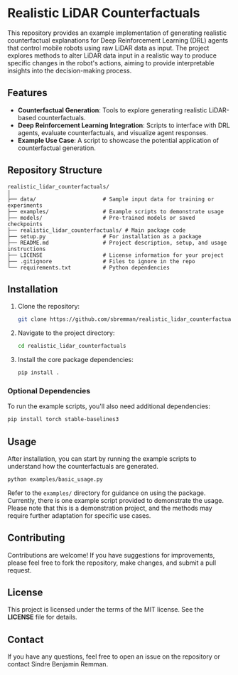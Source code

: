 # Realistic LiDAR Counterfactuals

This repository provides an example implementation of generating realistic counterfactual explanations for Deep Reinforcement Learning (DRL) agents that control mobile robots using raw LiDAR data as input. The project explores methods to alter LiDAR data input in a realistic way to produce specific changes in the robot's actions, aiming to provide interpretable insights into the decision-making process.

## Features
- **Counterfactual Generation**: Tools to explore generating realistic LiDAR-based counterfactuals.
- **Deep Reinforcement Learning Integration**: Scripts to interface with DRL agents, evaluate counterfactuals, and visualize agent responses.
- **Example Use Case**: A script to showcase the potential application of counterfactual generation.

## Repository Structure
```
realistic_lidar_counterfactuals/
│
├── data/                     # Sample input data for training or experiments
├── examples/                 # Example scripts to demonstrate usage
├── models/                   # Pre-trained models or saved checkpoints
├── realistic_lidar_counterfactuals/ # Main package code
├── setup.py                  # For installation as a package
├── README.md                 # Project description, setup, and usage instructions
├── LICENSE                   # License information for your project
├── .gitignore                # Files to ignore in the repo
└── requirements.txt          # Python dependencies
```

## Installation
1. Clone the repository:
   ```sh
   git clone https://github.com/sbremman/realistic_lidar_counterfactuals.git
   ```
2. Navigate to the project directory:
   ```sh
   cd realistic_lidar_counterfactuals
   ```
3. Install the core package dependencies:
   ```sh
   pip install .
   ```

### Optional Dependencies
To run the example scripts, you'll also need additional dependencies:
```sh
pip install torch stable-baselines3
```

## Usage
After installation, you can start by running the example scripts to understand how the counterfactuals are generated.

```sh
python examples/basic_usage.py
```

Refer to the `examples/` directory for guidance on using the package. Currently, there is one example script provided to demonstrate the usage. Please note that this is a demonstration project, and the methods may require further adaptation for specific use cases.

## Contributing
Contributions are welcome! If you have suggestions for improvements, please feel free to fork the repository, make changes, and submit a pull request.

## License
This project is licensed under the terms of the MIT license. See the **LICENSE** file for details.

## Contact
If you have any questions, feel free to open an issue on the repository or contact Sindre Benjamin Remman.
